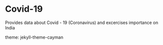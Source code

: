 # Covid-19
 Provides data about Covid - 19 (Coronavirus) and excercises importance on India

theme: jekyll-theme-cayman

